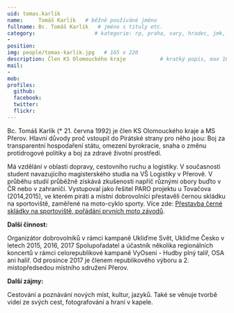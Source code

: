 ```yaml
---
uid: tomas.karlik
name:     Tomáš Karlík   # běžně používáné jméno
fullname: Bc. Tomáš Karlík   # jméno s tituly etc.
category:                   # kategorie: rp, praha, vary, hradec, jmk, senat
- 
position: 
img: people/tomas-karlik.jpg   # 165 x 220
description: Člen KS Olomouckého kraje           # kratký popis, max 160 znaků
mail: 
- 
mob:
profiles:
  github:                 
  facebook:       
  twitter:      
  flickr:
---
```

Bc. Tomáš Karlík (* 21. června 1992) je člen KS Olomouckého kraje a MS Přerov. Hlavní důvody proč vstoupil do Pirátské strany pro něho jsou: Boj za transparentní hospodaření státu, omezení byrokracie, snaha o změnu protidrogové politiky a boj za zdravé životní prostředí.

Má vzdělání v oblasti dopravy, cestovního ruchu a logistiky. V současnosti student navazujícího magisterského studia na VŠ Logistiky v Přerově. V průběhu studií průběžně získává zkušenosti napříč různými obory buďto v ČR nebo v zahraničí. Vystupoval jako řešitel PARO projektu u Tovačova (2014,2015), ve kterém piráti a místní dobrovolníci přestavěli černou skládku na sportoviště, zaměřené na moto-cyklo sporty. Více zde: [Přestavba černé skládky na sportoviště, pořádání prvních moto závodů](https://wiki.pirati.cz/fo/rozpocty/participativni/prihlasky/pitbike_park_tovacov).

**Další činnost:**

Organizátor dobrovolníků v rámci kampaně Ukliďme Svět, Ukliďme Česko v letech 2015, 2016, 2017 Spolupořadatel a účastník několika regionálních koncertů v rámci celorepublikové kampaně VyOsení - Hudby plný talíř, OSA ani halíř. Od prosince 2017 je členem republikového výboru a 2. místopředsedou místního sdružení Přerov.

**Další zájmy:**

Cestování a poznávání nových míst, kultur, jazyků. Také se věnuje tvorbě videí ze svých cest, fotografování a hraní v kapele.